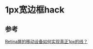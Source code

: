 # 1px宽边框hack


## 参考

[Retina屏的移动设备如何实现真正1px的线？][1]



[1]:http://jinlong.github.io/2015/05/24/css-retina-hairlines/
